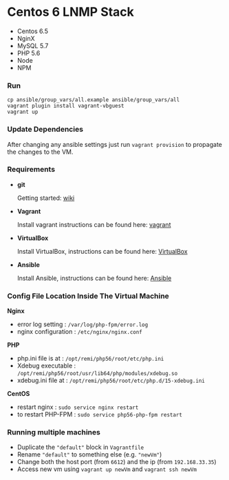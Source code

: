 # Centos 6 LNMP Stack
- Centos 6.5
- NginX
- MySQL 5.7
- PHP 5.6
- Node
- NPM

### Run
```
cp ansible/group_vars/all.example ansible/group_vars/all
vagrant plugin install vagrant-vbguest
vagrant up
```

### Update Dependencies
After changing any ansible settings just run `vagrant provision` to propagate the changes to the VM.

### Requirements
- **git**

  Getting started: [wiki](https://en.wikipedia.org/wiki/Git)

- **Vagrant**

  Install vagrant instructions can be found here: [vagrant](https://www.vagrantup.com/downloads.html)

- **VirtualBox**

  Install VirtualBox, instructions can be found here: [VirtualBox](https://www.virtualbox.org/wiki/Downloads)

- **Ansible**

  Install Ansible, instructions can be found here: [Ansible](http://docs.ansible.com/ansible/intro_installation.html#installing-the-control-machine)

### Config File Location Inside The Virtual Machine
**Nginx**
- error log setting : `/var/log/php-fpm/error.log`
- nginx configuration : `/etc/nginx/nginx.conf`

**PHP**
- php.ini file is at : `/opt/remi/php56/root/etc/php.ini`
- Xdebug executable : `/opt/remi/php56/root/usr/lib64/php/modules/xdebug.so`
- xdebug.ini file at : `/opt/remi/php56/root/etc/php.d/15-xdebug.ini`

**CentOS**
- restart nginx : `sudo service nginx restart`
- to restart PHP-FPM : `sudo service php56-php-fpm restart`

### Running multiple machines
- Duplicate the `"default"` block in `Vagrantfile`
- Rename `"default"` to something else (e.g. `"newVm"`)
- Change both the host port (from `6612`) and the ip (from `192.168.33.35`)
- Access new vm using `vagrant up newVm` and `vagrant ssh newVm`
